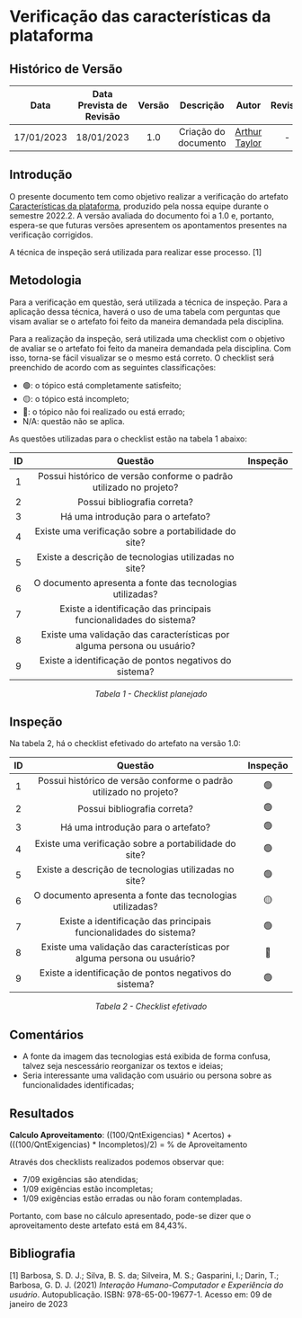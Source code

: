 # Verificação das características da plataforma
## <a>Histórico de Versão</a>
|    Data    | Data Prevista de Revisão | Versão |      Descrição       |                 Autor                  |                  Revisor                   |
| :--------: | :----------------------: | :----: | :------------------: | :------------------------------------: | :----------------------------------------: |
| 17/01/2023 |        18/01/2023        |  1.0   | Criação do documento | [Arthur Taylor](https://github.com/Eruel6) | - |

## <a>Introdução</a>
O presente documento tem como objetivo realizar a verificação do artefato [Características da plataforma](../../Tarefas/CaracteristicasPlataforma.md), produzido pela nossa equipe durante o semestre 2022.2. A versão avaliada do documento foi a 1.0 e, portanto, espera-se que futuras versões apresentem os apontamentos presentes na verificação corrigidos.

A técnica de inspeção será utilizada para realizar esse processo. [1]

## <a>Metodologia</a>
Para a verificação em questão, será utilizada a técnica de inspeção. Para a aplicação dessa técnica, haverá o uso de uma tabela com perguntas que visam avaliar se o artefato foi feito da maneira demandada pela disciplina.

Para a realização da inspeção, será utilizada uma checklist com o objetivo de avaliar se o artefato foi feito da maneira demandada pela disciplina. Com isso, torna-se fácil visualizar se o mesmo está correto. O checklist será preenchido de acordo com as seguintes classificações:

* 🟢: o tópico está completamente satisfeito;
* 🟡: o tópico está incompleto;
* 🔴: o tópico não foi realizado ou está errado;
* N/A: questão não se aplica.

As questões utilizadas para o checklist estão na tabela 1 abaixo:

<center>

|  ID   |                              Questão                                    | Inspeção |
| :---: | :---------------------------------------------------------------------: | :------: |
|   1   | Possui histórico de versão conforme o padrão utilizado no projeto?      |          |
|   2   | Possui bibliografia correta?                                            |          |
|   3   | Há uma introdução para o artefato?                                      |          |
|   4   | Existe uma verificação sobre a portabilidade do site?                   |          |
|   5   | Existe a descrição de tecnologias utilizadas no site?                   |          |
|   6   | O documento apresenta a fonte das tecnologias utilizadas?               |          |
|   7   | Existe a identificação das principais funcionalidades do sistema?       |          |
|   8   | Existe uma validação das características por alguma persona ou usuário? |          |
|   9   | Existe a identificação de pontos negativos do sistema?                  |          |
  
*Tabela 1 - Checklist planejado*

</center>

## <a>Inspeção</a>

Na tabela 2, há o checklist efetivado do artefato na versão 1.0:

<center>

|  ID   |                              Questão                                    | Inspeção |
| :---: | :---------------------------------------------------------------------: | :------: |
|   1   | Possui histórico de versão conforme o padrão utilizado no projeto?      |     🟢     |
|   2   | Possui bibliografia correta?                                            |     🟢     |
|   3   | Há uma introdução para o artefato?                                      |     🟢     |
|   4   | Existe uma verificação sobre a portabilidade do site?                   |     🟢     |
|   5   | Existe a descrição de tecnologias utilizadas no site?                   |     🟢     |
|   6   | O documento apresenta a fonte das tecnologias utilizadas?               |     🟡     |
|   7   | Existe a identificação das principais funcionalidades do sistema?       |     🟢     |
|   8   | Existe uma validação das características por alguma persona ou usuário? |     🔴     |
|   9   | Existe a identificação de pontos negativos do sistema?                  |     🟢     |
  
*Tabela 2 - Checklist efetivado*

</center>

## <a>Comentários</a>

* A fonte da imagem das tecnologias está exibida de forma confusa, talvez seja nescessário reorganizar os textos e ideias;
* Seria interessante uma validação com usuário ou persona sobre as funcionalidades identificadas;

## <a>Resultados</a>
<a>**Calculo Aproveitamento**</a>: ((100/QntExigencias) * Acertos) + (((100/QntExigencias) * Incompletos)/2) = % de Aproveitamento

Através dos checklists realizados podemos observar que:

* 7/09 exigências são atendidas;
* 1/09 exigências estão incompletas;
* 1/09 exigências estão erradas ou não foram contempladas.

Portanto, com base no cálculo apresentado, pode-se dizer que o aproveitamento deste artefato está em 84,43%.

## <a>Bibliografia</a>

[1] Barbosa, S. D. J.; Silva, B. S. da; Silveira, M. S.; Gasparini, I.; Darin, T.; Barbosa, G. D. J. (2021) _Interação Humano-Computador e Experiência do usuário_. Autopublicação. ISBN: 978-65-00-19677-1. Acesso em: 09 de janeiro de 2023
